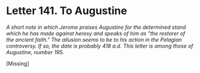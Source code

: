 <h1>Letter 141. To Augustine</h1>

<p><i>A short note in which Jerome praises Augustine for the determined stand which he has made against heresy and speaks of him as "the restorer of the ancient faith." The allusion seems to be to his action in the Pelagian controversy. If so, the date is probably 418 a.d. This letter is among those of Augustine, number 195.</i></p>

[Missing]